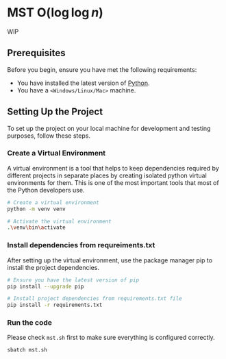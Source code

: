 # MST O($\log \log {n}$)

WIP

## Prerequisites

Before you begin, ensure you have met the following requirements:
- You have installed the latest version of [Python](https://www.python.org/downloads/).
- You have a `<Windows/Linux/Mac>` machine.

## Setting Up the Project

To set up the project on your local machine for development and testing purposes, follow these steps.

### Create a Virtual Environment

A virtual environment is a tool that helps to keep dependencies required by different projects in separate places by creating isolated python virtual environments for them. This is one of the most important tools that most of the Python developers use.

```bash
# Create a virtual environment
python -m venv venv

# Activate the virtual environment
.\venv\bin\activate
```

### Install dependencies from requreiments.txt
After setting up the virtual environment, use the package manager pip to install the project dependencies.

```bash
# Ensure you have the latest version of pip
pip install --upgrade pip

# Install project dependencies from requirements.txt file
pip install -r requirements.txt
```

### Run the code
Please check `mst.sh` first to make sure everything is configured correctly. 

```bash
sbatch mst.sh
```